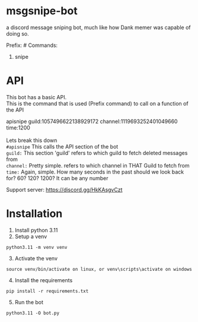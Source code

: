 # msgsnipe-bot
a discord message sniping bot, much like how Dank memer was capable of doing so.

Prefix: #
Commands:
1. snipe

# API
This bot has a basic API.<br>
This is the command that is used (Prefix command) to call on a function of the API<br>

apisnipe guild:1057496622138929172 channel:1119693252401049660 time:1200<br><br>
Lets break this down<br>
``
#apisnipe
``
This calls the API section of the bot<br>
``
guild:
``
This section 'guild' refers to which guild to fetch deleted messages from<br>
``
channel:
``
Pretty simple. refers to which channel in THAT Guild to fetch from<br>
``
time:
``
Again, simple. How many seconds in the past should we look back for? 60? 120? 1200? It can be any number<br>

Support server: https://discord.gg/HkKAsgvCzt

# Installation
1. Install python 3.11
2. Setup a venv
```
python3.11 -m venv venv
```
3. Activate the venv
```
source venv/bin/activate on linux, or venv\scripts\activate on windows
```
4. Install the requirements
```
pip install -r requirements.txt
```
5. Run the bot
```
python3.11 -O bot.py
```
